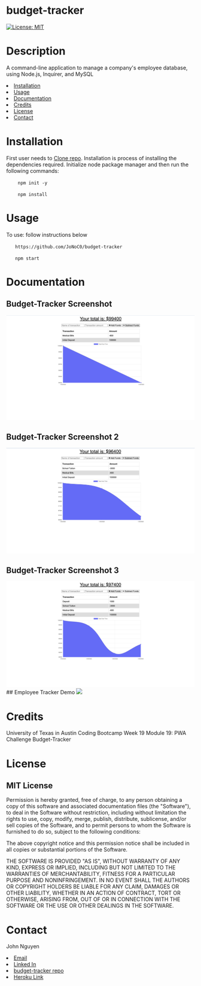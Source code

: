 # budget-tracker

[![License: MIT](https://img.shields.io/badge/License-MIT-yellow.svg)](https://opensource.org/licenses/MIT)
# Description

A command-line application to manage a company's employee database, using Node.js, Inquirer, and MySQL

<li><a href="#installation">Installation</a></li>
<li><a href="#usage">Usage</a></li>
<li><a href="#documentation">Documentation</a></li>
<li><a href="#credits">Credits</a></li>
<li><a href="#license">License</a></li>
<li><a href="#contact">Contact</a></li>

# Installation

First user needs to <a href="https://github.com/JoNoC0/budget-tracker">Clone repo</a>. Installation is process of installing the dependencies required. Initialize node package manager and then run the following commands:

<ul><code> npm init -y </code></ul>
<ul><code> npm install </code></ul>

# Usage
To use: follow instructions below

<ul><code>https://github.com/JoNoC0/budget-tracker</code></ul>

<ul><code>npm start</code></ul>


# Documentation

## Budget-Tracker Screenshot 
<img src="https://github.com/JoNoC0/budget-tracker/blob/main/assets/images/budget.png?raw=true" alt="budget-tracker screenshot " title="employee tracker CLI" style="max-width: 25">

## Budget-Tracker Screenshot 2
<img src="https://github.com/JoNoC0/budget-tracker/blob/main/assets/images/budget2.png?raw=true" alt="budget-tracker screenshot 2" title="employee tracker CLI" style="max-width: 25">

## Budget-Tracker Screenshot 3
<img src="https://github.com/JoNoC0/budget-tracker/blob/main/assets/images/budget3.png?raw=true" alt="budget-tracker screenshot 3" title="budget-tracker" style="max-width 25">
## Employee Tracker Demo
<img src="./assets/images/employee-tracker.gif"></img>

# Credits

University of Texas in Austin Coding Bootcamp Week 19 Module 19: PWA Challenge
Budget-Tracker

# License

## MIT License

Permission is hereby granted, free of charge, to any person obtaining a copy of this software and associated documentation files (the "Software"), to deal in the Software without restriction, including without limitation the rights to use, copy, modify, merge, publish, distribute, sublicense, and/or sell copies of the Software, and to permit persons to whom the Software is furnished to do so, subject to the following conditions:

The above copyright notice and this permission notice shall be included in all copies or substantial portions of the Software.

THE SOFTWARE IS PROVIDED "AS IS", WITHOUT WARRANTY OF ANY KIND, EXPRESS OR IMPLIED, INCLUDING BUT NOT LIMITED TO THE WARRANTIES OF MERCHANTABILITY, FITNESS FOR A PARTICULAR PURPOSE AND NONINFRINGEMENT. IN NO EVENT SHALL THE AUTHORS OR COPYRIGHT HOLDERS BE LIABLE FOR ANY CLAIM, DAMAGES OR OTHER LIABILITY, WHETHER IN AN ACTION OF CONTRACT, TORT OR OTHERWISE, ARISING FROM, OUT OF OR IN CONNECTION WITH THE SOFTWARE OR THE USE OR OTHER DEALINGS IN THE SOFTWARE.

# Contact

John Nguyen
<li><a href="mailto:jnguyeningco@gmail.com">Email</a>
<li><a href="https://www.linkedin.com/in/john-nguyen-49158621a">Linked In</a>
<li><a href="https://github.com/JoNoC0/budget-tracker">budget-tracker repo</a>
<li><a href="https://budget-tracker1126.herokuapp.com/">Heroku Link</a>



